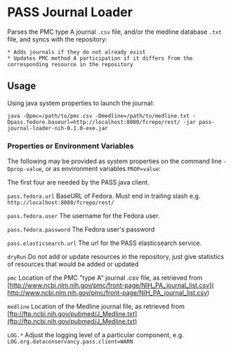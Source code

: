 # PASS Journal Loader

Parses the PMC type A journal `.csv` file, and/or the medline database `.txt` file, and syncs with the repository:

    * Adds journals if they do not already exist
    * Updates PMC method A participation if it differs from the corresponding resource in the repository

## Usage

Using java system properties to launch the journal:

    java -Dpmc=/path/to/pmc.csv -Dmedline=/path/to/medline.txt -Dpass.fedore.baseurl=http://localhost:8080/fcrepo/rest/ -jar pass-journal-loader-nih-0.1.0-exe.jar

### Properties or Environment Variables

The following may be provided as system properties on the command line `-Dprop-value`, or as environment variables `PROP=value`:

The first four are needed by the PASS java client.

`pass.fedora.url`
BaseURL of Fedora.  Must end in trailing slash e.g. `http://localhost:8080/fcrepo/rest/`

`pass.fedora.user`
The username for the Fedora user.

`pass.fedora.password`
The Fedora user's password

`pass.elasticsearch.url`
The url for the PASS elasticsearch service.

`dryRun`
Do not add or update resources in the repository, just give statistics of resources that would be added or updated

`pmc`
Location of the PMC "type A" journal .csv file, as retrieved from [http://www.ncbi.nlm.nih.gov/pmc/front-page/NIH_PA_journal_list.csv]( http://www.ncbi.nlm.nih.gov/pmc/front-page/NIH_PA_journal_list.csv)

`medline`
Location of the Medline journal file, as retrieved from [ftp://ftp.ncbi.nih.gov/pubmed/J_Medline.txt](ftp://ftp.ncbi.nih.gov/pubmed/J_Medline.txt)

`LOG.*`
Adjust the logging level of a particular component, e.g. `LOG.org.dataconservancy.pass.client=WARN`
